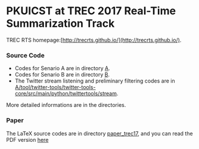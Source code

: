 # PKUICST at TREC 2017 Real-Time Summarization Track

TREC RTS homepage:[http://trecrts.github.io/](http://trecrts.github.io/).

### Source Code

* Codes for Senario A are in directory [A](A).
* Codes for Senario B are in directory [B](B). 
* The Twitter stream listening and preliminary filtering codes are in [A/tool/twitter-tools/twitter-tools-core/src/main/python/twittertools/stream](A/tool/twitter-tools/twitter-tools-core/src/main/python/twittertools/stream).

More detailed informations are in the directories.

### Paper

The LaTeX source codes are in directory [paper_trec17](paper_trec17), and you can read the PDF version [here](paper_trec17/trec2017.pdf)